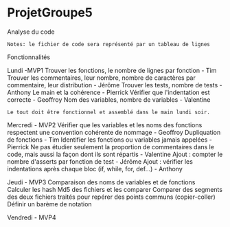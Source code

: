 # ProjetGroupe5
Analyse du code
	
	Notes: le fichier de code sera représenté par un tableau de lignes


Fonctionnalités
	
Lundi -MVP1	
	Trouver les fonctions, le nombre de lignes par fonction - Tim
	Trouver les commentaires, leur nombre, nombre de caractères par commentaire, leur distribution - Jérôme
	Trouver les tests, nombre de tests - Anthony
	Le main et la cohérence - Pierrick
	Vérifier que l'indentation est correcte - Geoffroy
	Nom des variables, nombre de variables - Valentine

	Le tout doit être fonctionnel et assemblé dans le main lundi soir.

Mercredi - MVP2
	Vérifier que les variables et les noms des fonctions respectent une convention cohérente de nommage - Geoffroy
	Dupliquation de fonctions - Tim
	Identifier les fonctions ou variables jamais appelées - Pierrick
	Ne pas étudier seulement la proportion de commentaires dans le code, mais aussi la façon dont ils sont répartis - Valentine
	Ajout : compter le nombre d'asserts par fonction de test - Jérôme
	Ajout : vérifier les indentations après chaque bloc (if, while, for, def...) - Anthony


Jeudi - MVP3
	Comparaison des noms de variables et de fonctions	
	Calculer les hash Md5 des fichiers et les comparer
	Comparer des segments des deux fichiers traités pour repérer des points communs (copier-coller)
	Définir un barème de notation


Vendredi - MVP4
